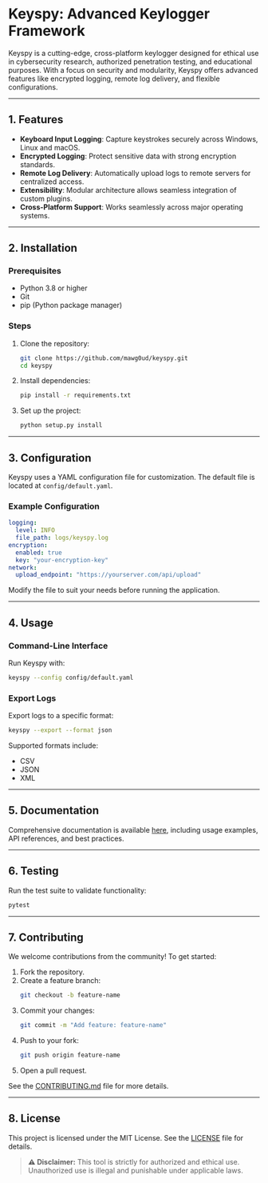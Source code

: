# Keyspy: Advanced Keylogger Framework

Keyspy is a cutting-edge, cross-platform keylogger designed for ethical use in cybersecurity research, authorized penetration testing, and educational purposes. With a focus on security and modularity, Keyspy offers advanced features like encrypted logging, remote log delivery, and flexible configurations.

---

## 1. Features

- **Keyboard Input Logging**: Capture keystrokes securely across Windows, Linux and macOS.
- **Encrypted Logging**: Protect sensitive data with strong encryption standards.
- **Remote Log Delivery**: Automatically upload logs to remote servers for centralized access.
- **Extensibility**: Modular architecture allows seamless integration of custom plugins.
- **Cross-Platform Support**: Works seamlessly across major operating systems.

---

## 2. Installation

### Prerequisites

- Python 3.8 or higher
- Git
- pip (Python package manager)

### Steps

1. Clone the repository:
   ```bash
   git clone https://github.com/mawg0ud/keyspy.git
   cd keyspy
   ```

2. Install dependencies:
   ```bash
   pip install -r requirements.txt
   ```

3. Set up the project:
   ```bash
   python setup.py install
   ```

---

## 3. Configuration

Keyspy uses a YAML configuration file for customization. The default file is located at `config/default.yaml`.

### Example Configuration

```yaml
logging:
  level: INFO
  file_path: logs/keyspy.log
encryption:
  enabled: true
  key: "your-encryption-key"
network:
  upload_endpoint: "https://yourserver.com/api/upload"
```

Modify the file to suit your needs before running the application.

---

## 4. Usage

### Command-Line Interface

Run Keyspy with:
```bash
keyspy --config config/default.yaml
```

### Export Logs

Export logs to a specific format:
```bash
keyspy --export --format json
```

Supported formats include:
- CSV
- JSON
- XML

---

## 5. Documentation

Comprehensive documentation is available [here](Documentation.md), including usage examples, API references, and best practices.

---

## 6. Testing

Run the test suite to validate functionality:
```bash
pytest
```

---

## 7. Contributing

We welcome contributions from the community! To get started:
1. Fork the repository.
2. Create a feature branch:
   ```bash
   git checkout -b feature-name
   ```
3. Commit your changes:
   ```bash
   git commit -m "Add feature: feature-name"
   ```
4. Push to your fork:
   ```bash
   git push origin feature-name
   ```
5. Open a pull request.

See the [CONTRIBUTING.md](docs/CONTRIBUTING.md) file for more details.

---

## 8. License

This project is licensed under the MIT License. See the [LICENSE](LICENSE) file for details.

> **⚠️ Disclaimer:** This tool is strictly for authorized and ethical use. Unauthorized use is illegal and punishable under applicable laws.

